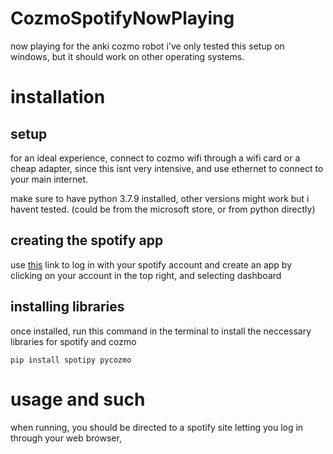 # CozmoSpotifyNowPlaying
now playing for the anki cozmo robot
i've only tested this setup on windows, but it should work on other operating systems.
# installation
## setup
for an ideal experience, connect to cozmo wifi through a wifi card or a cheap adapter, since this isnt very intensive, and use ethernet to connect to your main internet.

make sure to have python 3.7.9 installed, other versions might work but i havent tested.
(could be from the microsoft store, or from python directly)
## creating the spotify app
use [this](https://developer.spotify.com) link to log in with your spotify account and create an app by clicking on your account in the top right, and selecting dashboard
## installing libraries
once installed, run this command in the terminal to install the neccessary libraries for spotify and cozmo

``` pip install spotipy pycozmo ```

# usage and such
when running, you should be directed to a spotify site letting you log in through your web browser,